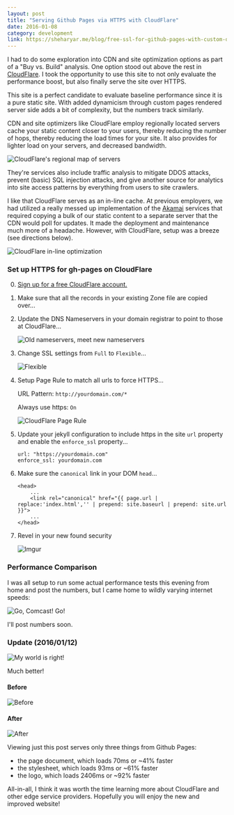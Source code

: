 ```yaml
---
layout: post
title: "Serving Github Pages via HTTPS with CloudFlare"
date: 2016-01-08
category: development
link: https://sheharyar.me/blog/free-ssl-for-github-pages-with-custom-domains/
---
```


I had to do some exploration into CDN and site optimization options as part of a 
"Buy vs. Build" analysis.  One option stood out above the rest in [CloudFlare][cloudflare].
I took the opportunity to use this site to not only evaluate the performance boost,
but also finally serve the site over HTTPS.

This site is a perfect candidate to evaluate baseline performance since it is a pure 
static site.  With added dynamicism through custom pages rendered server side adds a 
bit of complexity, but the numbers track similarly.

CDN and site optimizers like CloudFlare employ regionally located servers cache your 
static content closer to your users, thereby reducing the number of hops, thereby 
reducing the load times for your site.  It also provides for lighter load on your 
servers, and decreased bandwidth.

![CloudFlare&apos;s regional map of servers](https://www.cloudflare.com/media/network-map.png)

They&apos;re services also include traffic analysis to mitigate DDOS attacks, 
prevent (basic) SQL injection attacks, and give another source for analytics into
site access patterns by everything from users to site crawlers.

I like that CloudFlare serves as an in-line cache.  At previous employers, we had 
utilized a really messed up implementation of the [Akamai][akamai] services that 
required copying a bulk of our static content to a separate server that the CDN
would poll for updates.  It made the deployment and maintenance much more of a 
headache.  However, with CloudFlare, setup was a breeze (see directions below).

![CloudFlare in-line optimization](https://www.cloudflare.com/overview/overview.png)

### Set up HTTPS for gh-pages on CloudFlare

0. [Sign up for a free CloudFlare account.][cloudflare-free]

0. Make sure that all the records in your existing Zone file are copied over...

0. Update the DNS Nameservers in your domain registrar to point to those at CloudFlare...

    ![Old nameservers, meet new nameservers](https://i.imgur.com/Ru2nBJ7.png)

0. Change SSL settings from `Full` to `Flexible`...

    ![Flexible](https://i.imgur.com/IFuhab2.png)

0. Setup Page Rule to match all urls to force HTTPS...

    URL Pattern: `http://yourdomain.com/*`

    Always use https: `On`

    ![CloudFlare Page Rule](https://i.imgur.com/95H0Mwt.png)

0. Update your jekyll configuration to include https in the site `url` property and 
enable the `enforce_ssl` property...

    ```
    url: "https://yourdomain.com"
    enforce_ssl: yourdomain.com
    ```

0. Make sure the `canonical` link in your DOM `head`...

    ```
    <head>
        ...
        <link rel="canonical" href="{{ page.url | replace:'index.html','' | prepend: site.baseurl | prepend: site.url }}">
        ...
    </head>
    ```

0. Revel in your new found security

    ![Imgur](https://i.imgur.com/4fsDSe2.png)

### Performance Comparison

I was all setup to run some actual performance tests this evening from home and post 
the numbers, but I came home to wildly varying internet speeds:

![Go, Comcast! Go!](http://i.imgur.com/waVT3i9.png)

I&apos;ll post numbers soon.

### Update (2016/01/12)

![My world is right!](http://i.imgur.com/JX68uI1.png)

Much better!

<div class="two-column">
    <div>
        <h4>Before</h4>
        <img src="http://i.imgur.com/SnnJdXX.png" alt="Before" />
    </div>
    <div>
        <h4>After</h4>
        <img src="http://i.imgur.com/jcXGzi5.png" alt="After" />
    </div>
</div>

Viewing just this post serves only three things from Github Pages:

- the page document, which loads 70ms or ~41% faster
- the stylesheet, which loads 93ms or ~61% faster
- the logo, which loads 2406ms or ~92% faster

All-in-all, I think it was worth the time learning more about CloudFlare and other edge 
service providers.  Hopefully you will enjoy the new and improved website!

[cloudflare]: https://www.cloudflare.com
[akamai]: https://www.akamai.com/
[cloudflare-free]: https://www.cloudflare.com/a/sign-up
